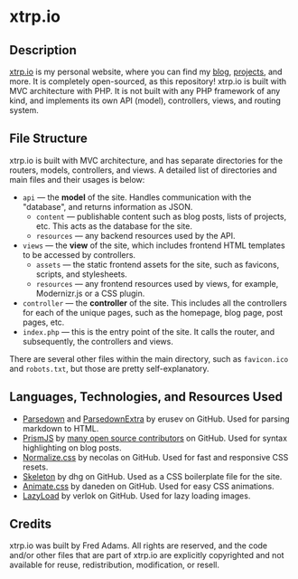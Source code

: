 # xtrp.io

## Description

[xtrp.io](https://xtrp.io/) is my personal website, where you can find my [blog](https://xtrp.io/blog/), [projects](https://xtrp.io/code/), and more. It is completely open-sourced, as this repository! xtrp.io is built with MVC architecture with PHP. It is not built with any PHP framework of any kind, and implements its own API (model), controllers, views, and routing system.

## File Structure

xtrp.io is built with MVC architecture, and has separate directories for the routers, models, controllers, and views. A detailed list of directories and main files and their usages is below:

 - ```api``` &mdash; the **model** of the site. Handles communication with the "database", and returns information as JSON.
   - ```content``` &mdash; publishable content such as blog posts, lists of projects, etc. This acts as the database for the site.
   - ```resources``` &mdash; any backend resources used by the API.
 - ```views``` &mdash; the **view** of the site, which includes frontend HTML templates to be accessed by controllers.
   - ```assets``` &mdash; the static frontend assets for the site, such as favicons, scripts, and stylesheets.
   - ```resources``` &mdash; any frontend resources used by views, for example, Modernizr.js or a CSS plugin.
 - ```controller``` &mdash; the **controller** of the site. This includes all the controllers for each of the unique pages, such as the homepage, blog page, post pages, etc.
 - ```index.php``` &mdash; this is the entry point of the site. It calls the router, and subsequently, the controllers and views.

There are several other files within the main directory, such as ```favicon.ico``` and ```robots.txt```, but those are pretty self-explanatory.

## Languages, Technologies, and Resources Used

 - [Parsedown](https://github.com/erusev/parsedown) and [ParsedownExtra](https://github.com/erusev/parsedown-extra) by erusev on GitHub. Used for parsing markdown to HTML.
 - [PrismJS](https://prismjs.com/) by [many open source contributors](https://github.com/PrismJS/prism/graphs/contributors) on GitHub. Used for syntax highlighting on blog posts.
 - [Normalize.css](https://necolas.github.io/normalize.css/) by necolas on GitHub. Used for fast and responsive CSS resets.
 - [Skeleton](http://getskeleton.com) by dhg on GitHub. Used as a CSS boilerplate file for the site.
 - [Animate.css](https://daneden.github.io/animate.css/) by daneden on GitHub. Used for easy CSS animations.
 - [LazyLoad](https://github.com/verlok/lazyload) by verlok on GitHub. Used for lazy loading images.

## Credits

xtrp.io was built by Fred Adams. All rights are reserved, and the code and/or other files that are part of xtrp.io are explicitly copyrighted and not available for reuse, redistribution, modification, or resell.
